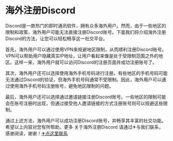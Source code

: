 # 海外注册Discord

Discord是一款热门的即时通讯软件，拥有众多海外用户。然而，由于一些地区的限制和政策，海外用户可能无法直接注册Discord账号。下面我们将介绍海外注册Discord的方法，让您可以轻松畅享这一社交平台。

首先，海外用户可以通过使用VPN来规避地区限制，从而顺利注册Discord账号。VPN可以帮助用户隐藏真实IP地址，让用户看起来像是处于受限制范围之外的地区。这样一来，海外用户就可以访问Discord的注册页面并成功注册账号了。

其次，海外用户还可以选择使用海外手机号码进行注册。有些地区的手机号码可能无法通过Discord的验证，但海外手机号码通常不受限制。因此，海外用户可以通过使用海外手机号码注册账号，避免地区限制的问题。

最后，海外用户还可以选择通过邀请链接注册Discord账号。一些地区的限制可能会在账号注册时出现，但通过接受他人邀请链接的方式注册账号则可以规避这些限制。

通过上述方法，海外用户可以成功注册Discord账号，并畅享其丰富的社交功能。希望以上内容对您有所帮助，更多 关于海外注册Discord 请通过✈与我们联系，感谢阅读，谢谢！[✈点这里联系](https://sms.k02.cc)